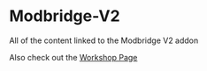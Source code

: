 # Modbridge-V2
All of the content linked to the Modbridge V2 addon

Also check out the [Workshop Page](https://steamcommunity.com/sharedfiles/filedetails/?id=2328435253&tscn=1611877686 "Modbridge V2's workshop page")
